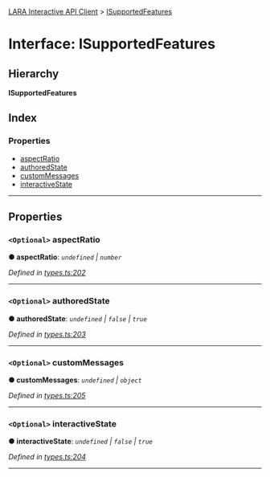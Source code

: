 [LARA Interactive API Client](../README.md) > [ISupportedFeatures](../interfaces/isupportedfeatures.md)

# Interface: ISupportedFeatures

## Hierarchy

**ISupportedFeatures**

## Index

### Properties

* [aspectRatio](isupportedfeatures.md#aspectratio)
* [authoredState](isupportedfeatures.md#authoredstate)
* [customMessages](isupportedfeatures.md#custommessages)
* [interactiveState](isupportedfeatures.md#interactivestate)

---

## Properties

<a id="aspectratio"></a>

### `<Optional>` aspectRatio

**● aspectRatio**: *`undefined` \| `number`*

*Defined in [types.ts:202](../../../lara-typescript/src/interactive-api-client/types.ts#L202)*

___
<a id="authoredstate"></a>

### `<Optional>` authoredState

**● authoredState**: *`undefined` \| `false` \| `true`*

*Defined in [types.ts:203](../../../lara-typescript/src/interactive-api-client/types.ts#L203)*

___
<a id="custommessages"></a>

### `<Optional>` customMessages

**● customMessages**: *`undefined` \| `object`*

*Defined in [types.ts:205](../../../lara-typescript/src/interactive-api-client/types.ts#L205)*

___
<a id="interactivestate"></a>

### `<Optional>` interactiveState

**● interactiveState**: *`undefined` \| `false` \| `true`*

*Defined in [types.ts:204](../../../lara-typescript/src/interactive-api-client/types.ts#L204)*

___

